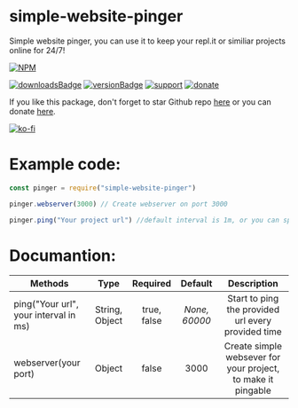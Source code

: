 # simple-website-pinger

Simple website pinger, you can use it to keep your repl.it or similiar projects online for 24/7!

[![NPM](https://nodei.co/npm/simple-website-pinger.png)](https://nodei.co/npm/simple-website-pinger/)

[![downloadsBadge](https://img.shields.io/npm/dt/simple-website-pinger?style=for-the-badge)](https://npmjs.com/simple-website-pinger)
[![versionBadge](https://img.shields.io/npm/v/simple-website-pinger?style=for-the-badge)](https://npmjs.com/simple-website-pinger)
[![support](https://img.shields.io/badge/Support-Click%20here-blue?style=for-the-badge)](https://github.com/Pinglik-Developers/simple-website-pinger/discussions)
[![donate](https://img.shields.io/badge/Donate-Click%20here-red?style=for-the-badge)](https://ko-fi.com/pinglik)

If you like this package, don't forget to star Github repo [here](https://github.com/Pinglik-Developers/simple-website-pinger) or you can donate [here](https://ko-fi.com/pinglik).

[![ko-fi](https://ko-fi.com/img/githubbutton_sm.svg)](https://ko-fi.com/W7W3315UN)


# Example code:

```js
const pinger = require("simple-website-pinger")

pinger.webserver(3000) // Create webserver on port 3000

pinger.ping("Your project url") //default interval is 1m, or you can specify own interval in ms
```

# Documantion:


| Methods       | Type           | Required      | Default    | Description |
| ------------- |:-------------:|:-------------:|:-------------:| :--------------:|
| ping("Your url", your interval in ms)     | String, Object | true, false | *None,  60000* | Start to ping the provided url every provided time |
| webserver(your port)     | Object | false | 3000 | Create simple websever for your project, to make it pingable |

